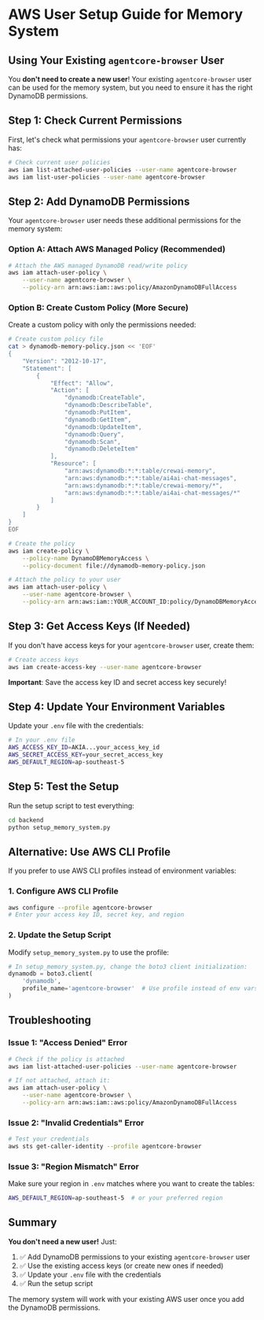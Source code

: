 # AWS User Setup Guide for Memory System

## Using Your Existing `agentcore-browser` User

You **don't need to create a new user**! Your existing `agentcore-browser` user can be used for the memory system, but you need to ensure it has the right DynamoDB permissions.

## Step 1: Check Current Permissions

First, let's check what permissions your `agentcore-browser` user currently has:

```bash
# Check current user policies
aws iam list-attached-user-policies --user-name agentcore-browser
aws iam list-user-policies --user-name agentcore-browser
```

## Step 2: Add DynamoDB Permissions

Your `agentcore-browser` user needs these additional permissions for the memory system:

### Option A: Attach AWS Managed Policy (Recommended)
```bash
# Attach the AWS managed DynamoDB read/write policy
aws iam attach-user-policy \
    --user-name agentcore-browser \
    --policy-arn arn:aws:iam::aws:policy/AmazonDynamoDBFullAccess
```

### Option B: Create Custom Policy (More Secure)
Create a custom policy with only the permissions needed:

```bash
# Create custom policy file
cat > dynamodb-memory-policy.json << 'EOF'
{
    "Version": "2012-10-17",
    "Statement": [
        {
            "Effect": "Allow",
            "Action": [
                "dynamodb:CreateTable",
                "dynamodb:DescribeTable",
                "dynamodb:PutItem",
                "dynamodb:GetItem",
                "dynamodb:UpdateItem",
                "dynamodb:Query",
                "dynamodb:Scan",
                "dynamodb:DeleteItem"
            ],
            "Resource": [
                "arn:aws:dynamodb:*:*:table/crewai-memory",
                "arn:aws:dynamodb:*:*:table/ai4ai-chat-messages",
                "arn:aws:dynamodb:*:*:table/crewai-memory/*",
                "arn:aws:dynamodb:*:*:table/ai4ai-chat-messages/*"
            ]
        }
    ]
}
EOF

# Create the policy
aws iam create-policy \
    --policy-name DynamoDBMemoryAccess \
    --policy-document file://dynamodb-memory-policy.json

# Attach the policy to your user
aws iam attach-user-policy \
    --user-name agentcore-browser \
    --policy-arn arn:aws:iam::YOUR_ACCOUNT_ID:policy/DynamoDBMemoryAccess
```

## Step 3: Get Access Keys (If Needed)

If you don't have access keys for your `agentcore-browser` user, create them:

```bash
# Create access keys
aws iam create-access-key --user-name agentcore-browser
```

**Important**: Save the access key ID and secret access key securely!

## Step 4: Update Your Environment Variables

Update your `.env` file with the credentials:

```bash
# In your .env file
AWS_ACCESS_KEY_ID=AKIA...your_access_key_id
AWS_SECRET_ACCESS_KEY=your_secret_access_key
AWS_DEFAULT_REGION=ap-southeast-5
```

## Step 5: Test the Setup

Run the setup script to test everything:

```bash
cd backend
python setup_memory_system.py
```

## Alternative: Use AWS CLI Profile

If you prefer to use AWS CLI profiles instead of environment variables:

### 1. Configure AWS CLI Profile
```bash
aws configure --profile agentcore-browser
# Enter your access key ID, secret key, and region
```

### 2. Update the Setup Script
Modify `setup_memory_system.py` to use the profile:

```python
# In setup_memory_system.py, change the boto3 client initialization:
dynamodb = boto3.client(
    'dynamodb',
    profile_name='agentcore-browser'  # Use profile instead of env vars
)
```

## Troubleshooting

### Issue 1: "Access Denied" Error
```bash
# Check if the policy is attached
aws iam list-attached-user-policies --user-name agentcore-browser

# If not attached, attach it:
aws iam attach-user-policy \
    --user-name agentcore-browser \
    --policy-arn arn:aws:iam::aws:policy/AmazonDynamoDBFullAccess
```

### Issue 2: "Invalid Credentials" Error
```bash
# Test your credentials
aws sts get-caller-identity --profile agentcore-browser
```

### Issue 3: "Region Mismatch" Error
Make sure your region in `.env` matches where you want to create the tables:
```bash
AWS_DEFAULT_REGION=ap-southeast-5  # or your preferred region
```

## Summary

**You don't need a new user!** Just:

1. ✅ Add DynamoDB permissions to your existing `agentcore-browser` user
2. ✅ Use the existing access keys (or create new ones if needed)
3. ✅ Update your `.env` file with the credentials
4. ✅ Run the setup script

The memory system will work with your existing AWS user once you add the DynamoDB permissions.
